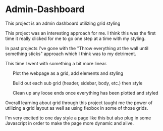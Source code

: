 # Admin-Dashboard
This project is an admin dashboard utilizing grid styling

This project was an interesting approach for me. I think this was the first time it really clicked for me to go one step at a time with my styling.

In past projects I've gone with the "Throw everything at the wall until something sticks" approach which I think was to my detriment.

This time I went with something a bit more linear. 

<ul>Plot the webpage as a grid, add elements and styling</ul>
<ul>Build out each sub grid (header, sidebar, body, etc.) then style</ul>
<ul>Clean up any loose ends once everything has been plotted and styled</ul>


Overall learning about grid through this project taught me the power of utilizing a grid layout as well as using flexbox in some of those grids. 

I'm very excited to one day style a page like this but also plug in some Javascript in order to make the page more dynamic and alive.


